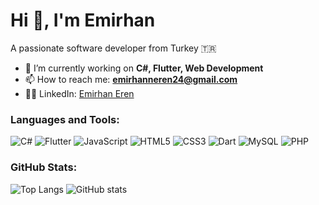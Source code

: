 # Hi 👋, I'm Emirhan  
A passionate software developer from Turkey 🇹🇷

- 🌱 I’m currently working on **C#, Flutter, Web Development**
- 📫 How to reach me: **emirhanneren24@gmail.com**
- 🧑‍💻 LinkedIn: [Emirhan Eren](https://www.linkedin.com/in/emirhan-eren-823884295/)

### Languages and Tools:

![C#](https://img.shields.io/badge/C%23-239120?style=for-the-badge&logo=c-sharp&logoColor=white)
![Flutter](https://img.shields.io/badge/Flutter-02569B?style=for-the-badge&logo=flutter&logoColor=white)
![JavaScript](https://img.shields.io/badge/JavaScript-F7DF1E?style=for-the-badge&logo=javascript&logoColor=black)
![HTML5](https://img.shields.io/badge/HTML5-E34F26?style=for-the-badge&logo=html5&logoColor=white)
![CSS3](https://img.shields.io/badge/CSS3-1572B6?style=for-the-badge&logo=css3&logoColor=white)
![Dart](https://img.shields.io/badge/Dart-0175C2?style=for-the-badge&logo=dart&logoColor=white)
![MySQL](https://img.shields.io/badge/MySQL-4479A1?style=for-the-badge&logo=mysql&logoColor=white)
![PHP](https://img.shields.io/badge/PHP-777BB4?style=for-the-badge&logo=php&logoColor=white)

### GitHub Stats:

![Top Langs](https://github-readme-stats.vercel.app/api/top-langs/?username=Emirhan&layout=compact)
![GitHub stats](https://github-readme-stats.vercel.app/api?username=Emirhan&show_icons=true&theme=dark)
